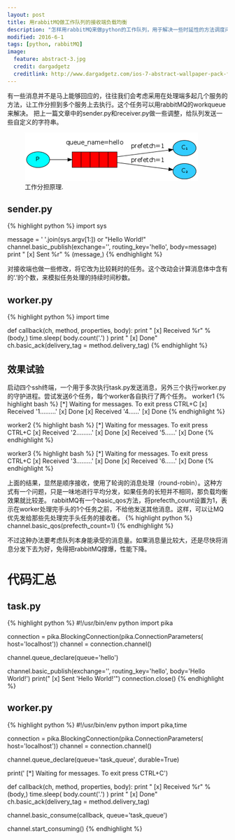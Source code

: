 ```yaml
---
layout: post
title: 用rabbitMQ做工作队列的接收端负载均衡
description: "怎样用rabbitMQ来做python的工作队列，用于解决一些时延性的方法调度问题"
modified: 2016-6-1
tags: [python, rabbitMQ]
image:
  feature: abstract-3.jpg
  credit: dargadgetz
  creditlink: http://www.dargadgetz.com/ios-7-abstract-wallpaper-pack-for-iphone-5-and-ipod-touch-retina/
---
```


有一些消息并不是马上能够回应的，往往我们会考虑采用在处理端多起几个服务的方法，让工作分担到多个服务上去执行。这个任务可以用rabbitMQ的workqueue来解决。
把上一篇文章中的sender.py和receiver.py做一些调整，给队列发送一些自定义的字符串。

<figure class="half">
  <img src="/images/rabbit_dispatch.png" alt="">
  <figcaption>工作分担原理.</figcaption>
</figure>

## sender.py
{% highlight python %}
import sys

message = ' '.join(sys.argv[1:]) or "Hello World!"
channel.basic_publish(exchange='',
                      routing_key='hello',
                      body=message)
print " [x] Sent %r" % (message,) 
{% endhighlight %}

对接收端也做一些修改，将它改为比较耗时的任务。这个改动会计算消息体中含有的‘.’的个数，来模拟任务处理的持续时间秒数。
## worker.py
{% highlight python %}
import time

def callback(ch, method, properties, body):
    print " [x] Received %r" % (body,)
    time.sleep( body.count('.') )
    print " [x] Done"
    ch.basic_ack(delivery_tag = method.delivery_tag)
{% endhighlight %}

## 效果试验
启动四个ssh终端，一个用于多次执行task.py发送消息，另外三个执行worker.py的守护进程。尝试发送6个任务，每个worker各自执行了两个任务。
worker1
{% highlight bash %}
 [*] Waiting for messages. To exit press CTRL+C
 [x] Received '1.........'
 [x] Done
 [x] Received '4......'
 [x] Done
{% endhighlight %}

worker2
{% highlight bash %}
 [*] Waiting for messages. To exit press CTRL+C
 [x] Received '2.........'
 [x] Done
 [x] Received '5......'
 [x] Done
{% endhighlight %}

worker3
{% highlight bash %}
 [*] Waiting for messages. To exit press CTRL+C
 [x] Received '3.........'
 [x] Done
 [x] Received '6......'
 [x] Done
{% endhighlight %}

上面的结果，显然是顺序接收，使用了轮询的消息处理（round-robin）。这种方式有一个问题，只是一味地进行平均分发，如果任务的长短并不相同，那负载均衡效果就比较差。
rabbitMQ有一个basic_qos方法，将prefecth_count设置为1，表示在worker处理完手头的1个任务之前，不给他发送其他消息。这样，可以让MQ优先发给那些先处理完手头任务的接收者。
{% highlight python %}
channel.basic_qos(prefecth_count=1)
{% endhighlight %}

不过这种办法要考虑队列本身能承受的消息量。如果消息量比较大，还是尽快将消息分发下去为好，免得把rabbitMQ撑爆，性能下降。

# 代码汇总

## task.py
{% highlight python %}
#!/usr/bin/env python
import pika

connection = pika.BlockingConnection(pika.ConnectionParameters(
        host='localhost'))
channel = connection.channel()

channel.queue_declare(queue='hello')

channel.basic_publish(exchange='',
                      routing_key='hello',
                      body='Hello World!')
print(" [x] Sent 'Hello World!'")
connection.close()
{% endhighlight %}

## worker.py
{% highlight python %}
#!/usr/bin/env python
import pika,time

connection = pika.BlockingConnection(pika.ConnectionParameters(
        host='localhost'))
channel = connection.channel()

channel.queue_declare(queue='task_queue', durable=True)

print(' [*] Waiting for messages. To exit press CTRL+C')

def callback(ch, method, properties, body):
    print " [x] Received %r" % (body,)
    time.sleep( body.count('.') )
    print " [x] Done"
    ch.basic_ack(delivery_tag = method.delivery_tag)

channel.basic_consume(callback,
                      queue='task_queue')

channel.start_consuming()
{% endhighlight %}